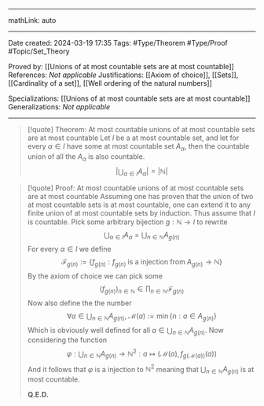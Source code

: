 

---

mathLink: auto

---
Date created: 2024-03-19 17:35
Tags: #Type/Theorem  #Type/Proof #Topic/Set_Theory 

Proved by: [[Unions of at most countable sets are at most countable]]
References: _Not applicable_
Justifications: [[Axiom of choice]], [[Sets]], [[Cardinality of a set]], [[Well ordering of the natural numbers]]

Specializations: [[Unions of at most countable sets are at most countable]]
Generalizations: _Not applicable_

---  

> [!quote] Theorem: At most countable unions of at most countable sets are at most countable
> Let $I$ be a at most countable set, and let for every $\alpha\in I$ have some at most countable set $A_{\alpha}$, then the countable union of all the $A_{\alpha}$ is also countable. $$ \left| \bigcup_{\alpha\in I}A_{\alpha} \right| =\left| \mathbb{N} \right|  $$

>[!quote] Proof: At most countable unions of at most countable sets are at most countable 
>Assuming one has proven that the union of two at most countable sets is at most countable, one can extend it to any finite union of at most countable sets by induction. Thus assume that $I$ is countable. Pick some arbitrary bijection $g:\mathbb{N}\to I$ to rewrite $$ \bigcup_{\alpha\in I}A_{\alpha}=\bigcup_{n\in \mathbb{N}}A_{g(n)} $$ For every $\alpha\in I$ we define $$ \mathcal{F}_{g(n)}:=\left\{ f_{g(n)}: f_{g(n)}\;\text{is a injection from}\;A_{g(n)}\to \mathbb{N} \right\}  $$ By the axiom of choice we can pick some $$ (f_{g(n)})_{n\in \mathbb{N}}\in \prod_{n\in \mathbb{N}}\mathcal{F}_{g(n)} $$ Now also define the the number $$\forall a\in \bigcup_{n\in \mathbb{N}}A_{g(n)}, \;\mathcal{M}(a):=\min\left\{ n: a\in A_{g(n)} \right\}  $$ Which is obviously well defined for all $a\in \bigcup_{n\in \mathbb{N}}A_{g(n)}$. Now considering the function $$ \varphi: \bigcup_{n\in \mathbb{N}}A_{g(n)}\to \mathbb{N}^2: a\mapsto (\mathcal{M}(a),f_{g(\mathcal{M}(a))}(a))$$ And it follows that $\varphi$ is a injection to $\mathbb{N}^2$ meaning that $\bigcup_{n\in \mathbb{N}}A_{g(n)}$ is at most countable.
>
>**Q.E.D.**



